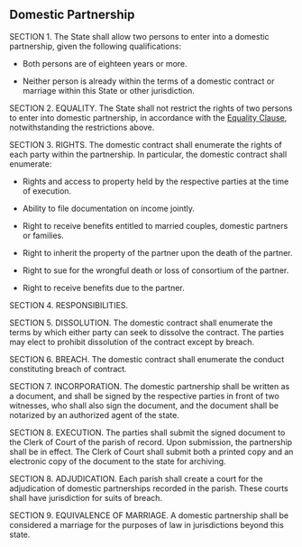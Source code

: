 ## Domestic Partnership

SECTION 1. The State shall allow two persons to enter into a domestic partnership, given the following qualifications:

* Both persons are of eighteen years or more.

* Neither person is already within the terms of a domestic contract or marriage within this State or other jurisdiction.

SECTION 2. EQUALITY. The State shall not restrict the rights of two persons to enter into domestic partnership, in accordance with the [Equality Clause](../rights/equality.md), notwithstanding the restrictions above.

SECTION 3. RIGHTS. The domestic contract shall enumerate the rights of each party within the partnership. In particular, the domestic contract shall enumerate:

* Rights and access to property held by the respective parties at the time of execution.

* Ability to file documentation on income jointly.

* Right to receive benefits entitled to married couples, domestic partners or families.

* Right to inherit the property of the partner upon the death of the partner.

* Right to sue for the wrongful death or loss of consortium of the partner.

* Right to receive benefits due to the partner.

SECTION 4. RESPONSIBILITIES.



SECTION 5. DISSOLUTION. The domestic contract shall enumerate the terms by which either party can seek to dissolve the contract. The parties may elect to prohibit dissolution of the contract except by breach.

SECTION 6. BREACH. The domestic contract shall enumerate the conduct constituting breach of contract. 

SECTION 7. INCORPORATION. The domestic partnership shall be written as a document, and shall be signed by the respective parties in front of two witnesses, who shall also sign the document, and the document shall be notarized by an authorized agent of the state.

SECTION 8. EXECUTION. The parties shall submit the signed document to the Clerk of Court of the parish of record. Upon submission, the partnership shall be in effect. The Clerk of Court shall submit both a printed copy and an electronic copy of the document to the state for archiving.

SECTION 8. ADJUDICATION. Each parish shall create a court for the adjudication of domestic partnerships recorded in the parish. These courts shall have jurisdiction for suits of breach.

SECTION 9. EQUIVALENCE OF MARRIAGE. A domestic partnership shall be considered a marriage for the purposes of law in jurisdictions beyond this state.
